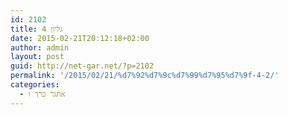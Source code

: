 ```yaml
---
id: 2102
title: גליון 4
date: 2015-02-21T20:12:18+02:00
author: admin
layout: post
guid: http://net-gar.net/?p=2102
permalink: '/2015/02/21/%d7%92%d7%9c%d7%99%d7%95%d7%9f-4-2/'
categories:
  - אתגר כרך ו
---
```

